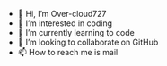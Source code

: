 - 👋 Hi, I’m Over-cloud727
- 👀 I’m interested in coding
- 🌱 I’m currently learning to code
- 💞️ I’m looking to collaborate on GitHub
- 📫 How to reach me is mail

<!---
Over-cloud727/Over-cloud727 is a ✨ special ✨ repository because its `README.md` (this file) appears on your GitHub profile.
You can click the Preview link to take a look at your changes.
--->

